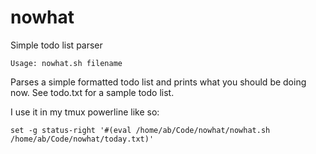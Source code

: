 nowhat
======

Simple todo list parser

`Usage: nowhat.sh filename`

Parses a simple formatted todo list and prints what you should be doing now.
See todo.txt for a sample todo list.

I use it in my tmux powerline like so:

`set -g status-right '#(eval /home/ab/Code/nowhat/nowhat.sh /home/ab/Code/nowhat/today.txt)'`
